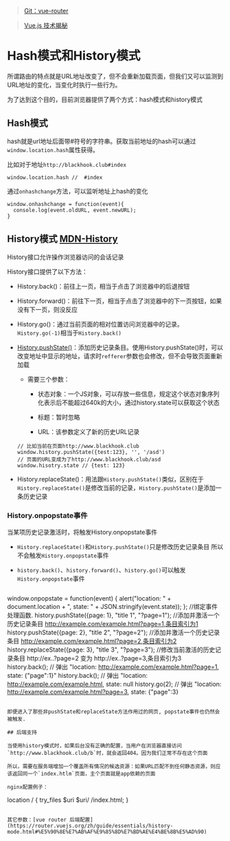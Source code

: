 > [Git：vue-router](https://github.com/vuejs/vue-router/tree/dev/src)

> [Vue.js 技术揭秘](https://ustbhuangyi.github.io/vue-analysis/vue-router/)

# Hash模式和History模式

所谓路由的特点就是URL地址改变了，但不会重新加载页面，但我们又可以监测到URL地址的变化，当变化时执行一些行为。

为了达到这个目的，目前浏览器提供了两个方式：hash模式和history模式

## Hash模式

hash就是url地址后面带#符号的字符串。获取当前地址的hash可以通过`window.location.hash`属性获得。

比如对于地址`http://blackhook.club#index`

```
window.location.hash //  #index
```

通过`onhashchange`方法，可以监听地址上hash的变化

```
window.onhashchange = function(event){
  console.log(event.oldURL, event.newURL);
}
```

## History模式 [MDN-History](https://developer.mozilla.org/zh-CN/docs/Web/API/History)

History接口允许操作浏览器访问的会话记录

History接口提供了以下方法：

- History.back()：前往上一页，相当于点击了浏览器中的后退按钮

- History.forward()：前往下一页，相当于点击了浏览器中的下一页按钮，如果没有下一页，则没反应

- History.go()：通过当前页面的相对位置访问浏览器中的记录。`History.go(-1)`相当于`History.back()`

- [History.pushState()](https://developer.mozilla.org/zh-CN/docs/Web/API/History_API)：添加历史记录条目。使用History.pushState()时，可以改变地址中显示的地址，请求时`refferer`参数也会修改，但不会导致页面重新加载

    - 需要三个参数：

      - 状态对象：一个JS对象，可以存放一些信息，规定这个状态对象序列化表示后不能超过640k的大小，通过history.state可以获取这个状态

      - 标题：暂时忽略

      - URL：该参数定义了新的历史URL记录

    ```
    // 比如当前在页面http://www.blackhook.club
    window.history.pushState({test:123}, '', '/asd')
    // 页面的URL变成为了http://www.blackhook.club/asd
    window.hisotry.state // {test: 123}
    ```
    
- History.replaceState()：用法跟`History.pushState()`类似，区别在于`History.replaceState()`是修改当前的记录，`History.pushState()`是添加一条历史记录

### History.onpopstate事件

当某项历史记录激活时，将触发History.onpopstate事件

- `History.replaceState()`和`History.pushState()`只是修改历史记录条目
所以不会触发`History.onpopstate`事件

- `history.back()`、`history.forward()`、`history.go()`可以触发`History.onpopstate`事件

  ```
window.onpopstate = function(event) {
  alert("location: " + document.location + ", state: " + JSON.stringify(event.state));
};
//绑定事件处理函数. 
history.pushState({page: 1}, "title 1", "?page=1");    //添加并激活一个历史记录条目 http://example.com/example.html?page=1,条目索引为1
history.pushState({page: 2}, "title 2", "?page=2");    //添加并激活一个历史记录条目 http://example.com/example.html?page=2,条目索引为2
history.replaceState({page: 3}, "title 3", "?page=3"); //修改当前激活的历史记录条目 http://ex..?page=2 变为 http://ex..?page=3,条目索引为3
history.back(); // 弹出 "location: http://example.com/example.html?page=1, state: {"page":1}"
history.back(); // 弹出 "location: http://example.com/example.html, state: null
history.go(2);  // 弹出 "location: http://example.com/example.html?page=3, state: {"page":3}
  ```

即便进入了那些非pushState和replaceState方法作用过的网页, popstate事件也仍然会被触发.

## 后端支持

当使用history模式时，如果后台没有正确的配置，当用户在浏览器直接访问`http://www.blackhook.club/b`时，就会返回404。因为我们正常不存在这个页面

所以，需要在服务端增加一个覆盖所有情况的候选资源：如果URL匹配不到任何静态资源，则应该返回同一个`index.htlm`页面，主个页面就是app依赖的页面

nginx配置例子：

```
location / {
  try_files $uri $uri/ /index.html;
}
```

其它参数：[vue router 后端配置](https://router.vuejs.org/zh/guide/essentials/history-mode.html#%E5%90%8E%E7%AB%AF%E9%85%8D%E7%BD%AE%E4%BE%8B%E5%AD%90)

